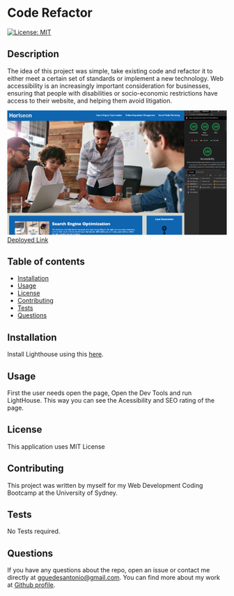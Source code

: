 # Code Refactor

  [![License: MIT](https://img.shields.io/badge/License-MIT-yellow.svg)](https://opensource.org/licenses/MIT)

  ## Description
  The idea of this project was simple, take existing code and refactor it to either meet a certain set of standards or implement a new technology. Web accessibility is an increasingly important consideration for businesses, ensuring that people with disabilities or socio-economic restrictions have access to their website, and helping them avoid litigation. 

   ![Code-Refactor Example](./assets/images/Code-refactor-example.PNG)
   [Deployed Link](https://guedesantonio.github.io/Code-Refactor/)

  ## Table of contents
  
  * [Installation](#installation)
  * [Usage](#usage)
  * [License](#license)
  * [Contributing](#contributing)
  * [Tests](#tests)
  * [Questions](#questions)

  ## Installation

  Install Lighthouse using this [here](https://developers.google.com/web/tools/lighthouse).

  ## Usage
   First the user needs open the page, Open the Dev Tools and run LightHouse.
   This way you can see the Acessibility and SEO rating of the page.

  ## License
  This application uses MIT License

  ## Contributing
  This project was written by myself for my Web Development Coding Bootcamp at the University of Sydney.

  ## Tests
  No Tests required.

  ## Questions
  If you have any questions about the repo, open an issue or contact me directly at gguedesantonio@gmail.com. 
  You can find more about my work at [Github profile](https://github.com/guedesantonio). 